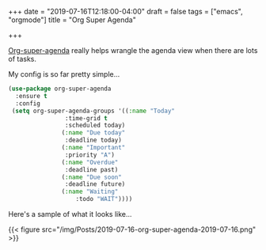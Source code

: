 +++
date = "2019-07-16T12:18:00-04:00"
draft = false
tags = ["emacs", "orgmode"]
title = "Org Super Agenda"

+++

[Org-super-agenda](https://github.com/alphapapa/org-super-agenda) really helps wrangle the agenda view when there are lots of tasks.

My config is so far pretty simple...

```lisp
(use-package org-super-agenda
  :ensure t
  :config
 (setq org-super-agenda-groups '((:name "Today"
				:time-grid t
				:scheduled today)
			   (:name "Due today"
				:deadline today)
			   (:name "Important"
				:priority "A")
			   (:name "Overdue"
				:deadline past)
			   (:name "Due soon"
				:deadline future)
			   (:name "Waiting"
			       :todo "WAIT"))))
```

Here's a sample of what it looks like...

{{< figure src="/img/Posts/2019-07-16-org-super-agenda-2019-07-16.png" >}}
